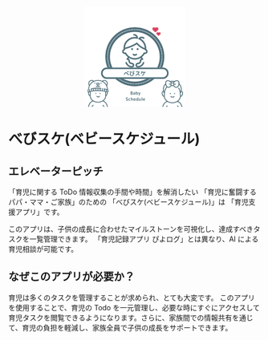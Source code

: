 <div style="text-align: center;"><img src="documents/Logo.svg" width="200"></div>

# べびスケ(ベビースケジュール)

## エレベーターピッチ

「育児に関する ToDo 情報収集の手間や時間」を解消したい
「育児に奮闘するパパ・ママ・ご家族」のための
「べびスケ(ベビースケジュール)」は
「育児支援アプリ」です。

このアプリは、子供の成長に合わせたマイルストーンを可視化し、達成すべきタスクを一覧管理できます。
「育児記録アプリ ぴよログ」とは異なり、AI による育児相談が可能です。

## なぜこのアプリが必要か？

育児は多くのタスクを管理することが求められ、とても大変です。
このアプリを使用することで、育児の Todo を一元管理し、必要な時にすぐにアクセスして育児タスクを閲覧できるようになります。さらに、家族間での情報共有を通じて、育児の負担を軽減し、家族全員で子供の成長をサポートできます。

